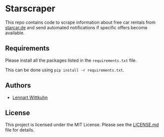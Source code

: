 # Starscraper

This repo contains code to scrape information about free car rentals from [starcar.de](https://www.starcar.de/specials/kostenlos-mieten/) and send automated notifications if specific offers become available.

## Requirements

Please install all the packages listed in the `requirements.txt` file.

This can be done using `pip install -r requirements.txt`.

## Authors

* [Lennart Wittkuhn](mailto:wittkuhn@mpib-berlin.mpg.de)

## License

This project is licensed under the MIT License.
Please see the [LICENSE.md](LICENSE.md) file for details.
